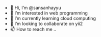 - 👋 Hi, I’m @sansanhayyu
- 👀 I’m interested in web programming
- 🌱 I’m currently learning cloud computing
- 💞️ I’m looking to collaborate on yii2
- 📫 How to reach me ..

<!---
sansanhayyu/sansanhayyu is a ✨ special ✨ repository because its `README.md` (this file) appears on your GitHub profile.
You can click the Preview link to take a look at your changes.
--->
